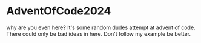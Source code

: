 # AdventOfCode2024
why are you even here? It's some random dudes attempt at advent of code. There could only be bad ideas in here. Don't follow my example be better.
